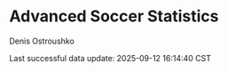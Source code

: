 # Advanced Soccer Statistics
Denis Ostroushko

<!-- gfm -->

Last successful data update: 2025-09-12 16:14:40 CST
